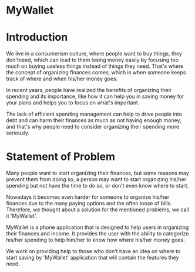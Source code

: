 # MyWallet

# Introduction

We live in a consumerism culture, where people want to buy things, they don'tneed, which can lead to them losing money easily by focusing too much on buying useless things instead of things they need. That's where the concept
of organizing finances comes, which is when someone keeps track of where
and when his/her money goes.

In recent years, people have realized the benefits of organizing their spending
and its importance, like how it can help you in saving money for your plans
and helps you to focus on what's important.

The lack of efficient spending management can help to drive people into debt
and can harm their finances as much as not having enough money, and that's
why people need to consider organizing their spending more seriously.

# Statement of Problem

Many people want to start organizing their finances, but some reasons may
prevent them from doing so, a person may want to start organizing his/her
spending but not have the time to do so, or don't even know where to start.

Nowadays it becomes even harder for someone to organize his/her finances
due to the many paying options and the often loose of bills.
Therefore, we thought about a solution for the mentioned problems, we call it 'MyWallet'.

MyWallet is a phone application that is designed to help users in organizing
their finances and income. It provides the user with the ability to categorize
his/her spending to help him/her to know how where his/her money goes.

We work on providing help to those who don't have an idea on where to start
saving by 'MyWallet' application that will contain the features they need.
